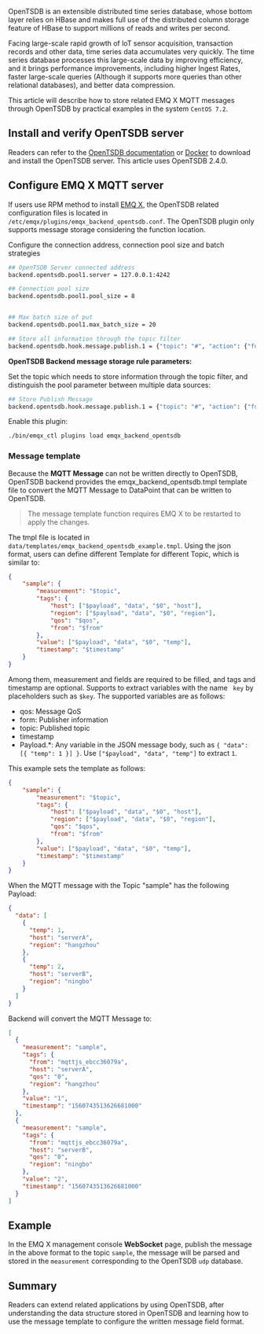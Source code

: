 
OpenTSDB is an extensible distributed time series database, whose bottom layer relies on HBase and makes full use of the distributed column storage feature of HBase to support millions of reads and writes per second.

Facing large-scale rapid growth of loT sensor acquisition, transaction records and other data, time series data accumulates very quickly. The time series database processes this large-scale data by improving efficiency, and it brings performance improvements, including higher Ingest Rates, faster large-scale queries (Although it supports more queries than other relational databases), and better data compression.

This article will describe how to store related EMQ X MQTT messages through OpenTSDB by practical examples in the system `CentOS 7.2`. 



## Install and verify OpenTSDB server

Readers can refer to the [OpenTSDB documentation](https://opentsdb.net) or [Docker](https://hub.docker.com/r/petergrace/opentsdb-docker/) to download and install the OpenTSDB server. This article uses OpenTSDB 2.4.0. 



## Configure EMQ X MQTT server

If users use RPM method to install [EMQ X](https://www.emqx.com/en), the OpenTSDB related configuration files is located in `/etc/emqx/plugins/emqx_backend_opentsdb.conf`. The OpenTSDB plugin only supports message storage considering the function location. 

Configure the connection address, connection pool size and batch strategies 

```bash
## OpenTSDB Server connected address
backend.opentsdb.pool1.server = 127.0.0.1:4242

## Connection pool size
backend.opentsdb.pool1.pool_size = 8


## Max batch size of put
backend.opentsdb.pool1.max_batch_size = 20

## Store all information through the topic filter
backend.opentsdb.hook.message.publish.1 = {"topic": "#", "action": {"function": "on_message_publish"}, "pool": "pool1"}
```

**OpenTSDB Backend message storage rule parameters:**

Set the topic which needs to store information through the topic filter, and distinguish the pool parameter between multiple data sources:

```bash
## Store Publish Message
backend.opentsdb.hook.message.publish.1 = {"topic": "#", "action": {"function": "on_message_publish"}, "pool": "pool1"}
```

Enable this plugin:

```bash
./bin/emqx_ctl plugins load emqx_backend_opentsdb
```



### Message template

Because the **MQTT Message** can not be written directly to OpenTSDB, OpenTSDB backend provides the emqx_backend_opentsdb.tmpl template file to convert the MQTT Message to DataPoint that can be written to OpenTSDB.

> The message template function requires EMQ X to be restarted to apply the changes.

The tmpl file is located in `data/templates/emqx_backend_opentsdb_example.tmpl`. Using the json format, users can define different Template for different Topic, which is similar to:

```json
{
    "sample": {
        "measurement": "$topic",
        "tags": {
            "host": ["$payload", "data", "$0", "host"],
            "region": ["$payload", "data", "$0", "region"],
            "qos": "$qos",
            "from": "$from"
        },
        "value": ["$payload", "data", "$0", "temp"],
        "timestamp": "$timestamp"
    }
}
```

Among them, measurement and fields are required to be filled, and tags and timestamp are optional. Supports to extract variables with the name ` key` by placeholders such as `$key`. The supported variables are as follows:

- qos: Message QoS
- form: Publisher information
- topic: Published topic
- timestamp
- Payload.*: Any variable in the JSON message body, such as `{ "data": [{ "temp": 1 }] }`. Use `["$payload", "data", "temp"]` to extract `1`.  

This example sets the template as follows:

```json
{
    "sample": {
        "measurement": "$topic",
        "tags": {
            "host": ["$payload", "data", "$0", "host"],
            "region": ["$payload", "data", "$0", "region"],
            "qos": "$qos",
            "from": "$from"
        },
        "value": ["$payload", "data", "$0", "temp"],
        "timestamp": "$timestamp"
    }
}

```

When the MQTT message with the Topic "sample" has the following Payload: 

```json
{
  "data": [
    {
      "temp": 1,
      "host": "serverA",
      "region": "hangzhou"
    },
    {
      "temp": 2,
      "host": "serverB",
      "region": "ningbo"
    }
  ]
}
```



Backend will convert the MQTT Message to:

```json
[
  {
    "measurement": "sample",
    "tags": {
      "from": "mqttjs_ebcc36079a",
      "host": "serverA",
      "qos": "0",
      "region": "hangzhou"
    },
    "value": "1",
    "timestamp": "1560743513626681000"
  },
  {
    "measurement": "sample",
    "tags": {
      "from": "mqttjs_ebcc36079a",
      "host": "serverB",
      "qos": "0",
      "region": "ningbo"
    },
    "value": "2",
    "timestamp": "1560743513626681000"
  }
]
```



## Example

In the EMQ X management console **WebSocket** page, publish the message in the above format to the topic `sample`, the message will be parsed and stored in the `measurement` corresponding to the OpenTSDB `udp` database.

## Summary

Readers can extend related applications by using OpenTSDB, after understanding the data structure stored in OpenTSDB and learning how to use the message template to configure the written message field format. 